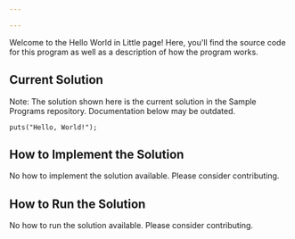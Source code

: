 ```yaml
---

---
```


Welcome to the Hello World in Little page! Here, you'll find the source code for this program as well as a description of how the program works.

## Current Solution

Note: The solution shown here is the current solution in the Sample Programs repository. Documentation below may be outdated.

```Little
puts("Hello, World!");

```

## How to Implement the Solution

No how to implement the solution available. Please consider contributing.

## How to Run the Solution

No how to run the solution available. Please consider contributing.
